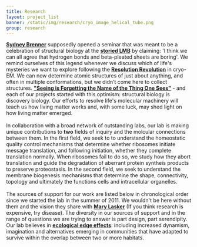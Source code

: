 ```yaml
---
title: Research
layout: project_list
banner: /static/img/research/cryo_image_helical_tube.png
group: research
---
```


**[Sydney Brenner](https://en.wikipedia.org/wiki/Sydney_Brenner)** supposedly opened a seminar that was meant to be a celebration of structural biology at the **[storied LMB](https://en.wikipedia.org/wiki/Laboratory_of_Molecular_Biology)** by claiming: 'I think we can all agree that hydrogen bonds and beta-pleated sheets are boring'. We remind ourselves of this legend whenever we discuss which of life's mysteries we want to explore following the **[Resolution Revolution](http://www.nature.com/news/the-revolution-will-not-be-crystallized-a-new-method-sweeps-through-structural-biology-1.18335)** in cryo-EM. We can now determine atomic structures of just about anything, and often in multiple conformations, but we didn’t come here to collect structures. **["Seeing is Forgetting the Name of the Thing One Sees"](https://www.amazon.com/Seeing-Forgetting-Name-Thing-Sees/dp/0520049209/ref=pd_lpo_sbs_14_t_0?_encoding=UTF8&psc=1&refRID=X1XJJQ0FF6GRVDMQ638H)** - and each of our projects started with this optimism: structural biology is discovery biology. Our efforts to resolve life's molecular machinery will teach us how living matter works and, with some luck, may shed light on how living matter emerged. <br>
<br>
In collaboration with a broad network of outstanding labs, our lab is making unique contributions to **two** fields of inquiry and the molcular connections between them. In the first field, we seek to to understand the homeostatic quality control mechanisms that determine whether ribosomes initiate message translation, and following initiation, whether they complete translation normally. When ribosomes fail to do so, we study how they abort translation and guide the degradation of aberrant protein syntheis products to preserve proteostasis. In the second field, we seek to understand the membrane biogenesis mechanisms that determine the shape, connectivity, topology and ultimately the functions cells and intracellular organelles. <br>
<br>
The sources of support for our work are listed below in chronological order since we started the lab in the summer of 2011. We wouldn't be here without them and the vision they share with **[Mary Lasker](https://en.wikiquote.org/wiki/Mary_Lasker)** (If you think research is expensive, try disease). The diversity in our sources of support and in the range of questions we are trying to answer is part design, part serendipity. Our lab believes in **[ecological edge effects](https://en.wikipedia.org/wiki/Edge_effects)**: including increased dynamism, imagination and alternatives emerging in communities that have adapted to survive within the overlap between two or more habitats.
